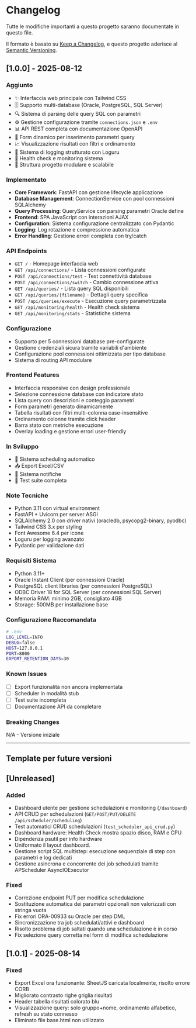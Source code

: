 # Changelog

Tutte le modifiche importanti a questo progetto saranno documentate in questo file.

Il formato è basato su [Keep a Changelog](https://keepachangelog.com/en/1.0.0/),
e questo progetto aderisce al [Semantic Versioning](https://semver.org/spec/v2.0.0.html).

## [1.0.0] - 2025-08-12

### Aggiunto
- ✨ Interfaccia web principale con Tailwind CSS
- 🗄️ Supporto multi-database (Oracle, PostgreSQL, SQL Server)
- 🔍 Sistema di parsing delle query SQL con parametri
- ⚙️ Gestione configurazione tramite `connections.json` e `.env`
- 📊 API REST completa con documentazione OpenAPI
- 🎯 Form dinamico per inserimento parametri query
- 📈 Visualizzazione risultati con filtri e ordinamento
- 🔧 Sistema di logging strutturato con Loguru
- 🏥 Health check e monitoring sistema
- 📁 Struttura progetto modulare e scalabile

### Implementato
- **Core Framework**: FastAPI con gestione lifecycle applicazione
- **Database Management**: ConnectionService con pool connessioni SQLAlchemy
- **Query Processing**: QueryService con parsing parametri Oracle define
- **Frontend**: SPA JavaScript con interazioni AJAX
- **Configuration**: Sistema configurazione centralizzato con Pydantic
- **Logging**: Log rotazione e compressione automatica
- **Error Handling**: Gestione errori completa con try/catch

### API Endpoints
- `GET /` - Homepage interfaccia web
- `GET /api/connections/` - Lista connessioni configurate
- `POST /api/connections/test` - Test connettività database
- `POST /api/connections/switch` - Cambio connessione attiva
- `GET /api/queries/` - Lista query SQL disponibili
- `GET /api/queries/{filename}` - Dettagli query specifica
- `POST /api/queries/execute` - Esecuzione query parametrizzata
- `GET /api/monitoring/health` - Health check sistema
- `GET /api/monitoring/stats` - Statistiche sistema

### Configurazione
- Supporto per 5 connessioni database pre-configurate
- Gestione credenziali sicura tramite variabili d'ambiente
- Configurazione pool connessioni ottimizzata per tipo database
- Sistema di routing API modulare

### Frontend Features
- Interfaccia responsive con design professionale
- Selezione connessione database con indicatore stato
- Lista query con descrizioni e conteggio parametri
- Form parametri generato dinamicamente
- Tabella risultati con filtri multi-colonna case-insensitive
- Ordinamento colonne tramite click header
- Barra stato con metriche esecuzione
- Overlay loading e gestione errori user-friendly

### In Sviluppo
- 🔄 Sistema scheduling automatico
- 📤 Export Excel/CSV
- 📧 Sistema notifiche
- 🧪 Test suite completa

### Note Tecniche
- Python 3.11 con virtual environment
- FastAPI + Uvicorn per server ASGI
- SQLAlchemy 2.0 con driver nativi (oracledb, psycopg2-binary, pyodbc)
- Tailwind CSS 3.x per styling
- Font Awesome 6.4 per icone
- Loguru per logging avanzato
- Pydantic per validazione dati

### Requisiti Sistema
- Python 3.11+
- Oracle Instant Client (per connessioni Oracle)
- PostgreSQL client libraries (per connessioni PostgreSQL)
- ODBC Driver 18 for SQL Server (per connessioni SQL Server)
- Memoria RAM: minimo 2GB, consigliato 4GB
- Storage: 500MB per installazione base

### Configurazione Raccomandata
```bash
# .env
LOG_LEVEL=INFO
DEBUG=false
HOST=127.0.0.1
PORT=8000
EXPORT_RETENTION_DAYS=30
```

### Known Issues
- [ ] Export funzionalità non ancora implementata
- [ ] Scheduler in modalità stub
- [ ] Test suite incompleta
- [ ] Documentazione API da completare

### Breaking Changes
N/A - Versione iniziale

---

## Template per future versioni

## [Unreleased]
### Added
- Dashboard utente per gestione schedulazioni e monitoring (`/dashboard`)
- API CRUD per schedulazioni (`GET/POST/PUT/DELETE /api/scheduler/scheduling`)
- Test automatici CRUD schedulazioni (`test_scheduler_api_crud.py`)
- Dashboard hardware: Health Check mostra spazio disco, RAM e CPU
- Dipendenza psutil per info hardware
- Uniformato il layout dashboard.
- Gestione script SQL multistep: esecuzione sequenziale di step con parametri e log dedicati
- Gestione asincrona e concorrente dei job schedulati tramite APScheduler AsyncIOExecutor

### Fixed
- Correzione endpoint PUT per modifica schedulazione
- Sostituzione automatica dei parametri opzionali non valorizzati con stringa vuota
- Fix errori ORA-00933 su Oracle per step DML
- Sincronizzazione tra job schedulati/attivi e dashboard
- Risolto problema di job saltati quando una schedulazione è in corso
- Fix selezione query corretta nel form di modifica schedulazione

## [1.0.1] - 2025-08-14
### Fixed
- Export Excel ora funzionante: SheetJS caricata localmente, risolto errore CORB
- Migliorato contrasto righe griglia risultati
- Header tabella risultati colorato blu
- Visualizzazione query: solo gruppo+nome, ordinamento alfabetico, refresh su stato connesso
- Eliminato file base.html non utilizzato
